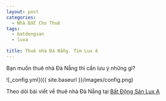 ```yaml
---
layout: post
categories: 
  - Nhà Đất Cho Thuê
tags:
  - batdongsan
  - luxa
  
title: Thuê nhà Đà Nẵng. Tìm Lux A
---
```


Bạn muốn thuê nhà Đà Nẵng thì cần lưu ý những gì?

![_config.yml]({{ site.baseurl }}/images/config.png)

Theo dõi bài viết về thuê nhà Đà Nẵng tại [Bất Động Sản Lux A](https://luxa.vn) 
